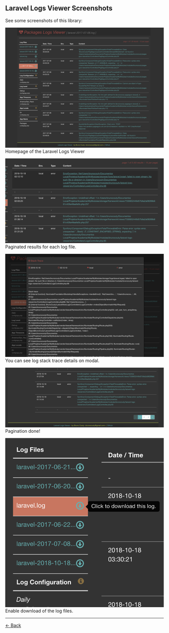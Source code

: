 ## Laravel Logs Viewer Screenshots

See some screenshots of this library:

![alt text][img-01]
Homepage of the Laravel Logs Viewer

![alt text][img-02]
Paginated results for each log file.

![alt text][img-03]
You can see log stack trace details on modal.

![alt text][img-04]
Pagination done!

![alt text][img-05]
Enable download of the log files.

-----------------

[<- Back](../readme.md)

[img-01]: images/laravel-logs-viewer-01.png "Home Laravel Logs Viewer"
[img-02]: images/laravel-logs-viewer-02.png "Laravel Logs Viewer Results"
[img-03]: images/laravel-logs-viewer-03.png "Log details + stack trace"
[img-04]: images/laravel-logs-viewer-04.png "Paginated results"
[img-05]: images/laravel-logs-viewer-05.png "You can download the log file"
[img-06]: images/laravel-logs-viewer-06.png "File downloaded"